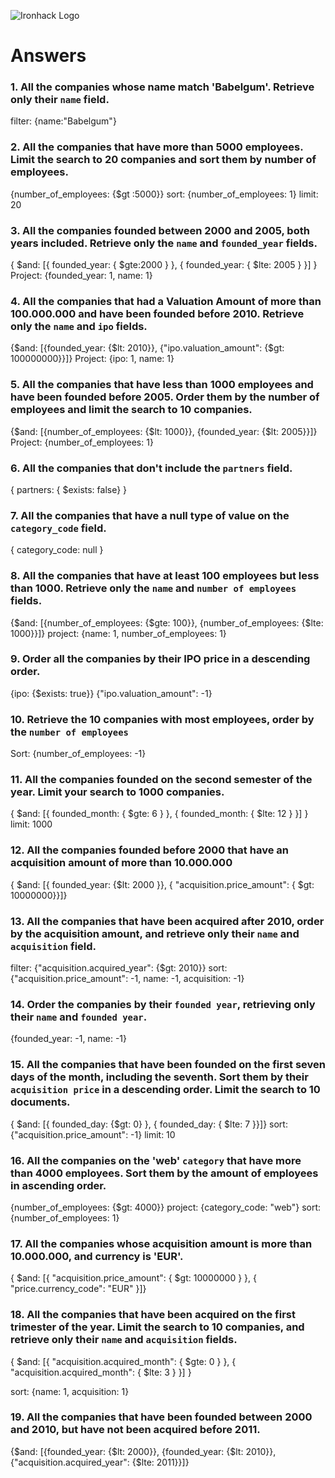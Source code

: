 ![Ironhack Logo](https://i.imgur.com/1QgrNNw.png)

# Answers

### 1. All the companies whose name match 'Babelgum'. Retrieve only their `name` field.

filter: {name:"Babelgum"}

### 2. All the companies that have more than 5000 employees. Limit the search to 20 companies and sort them by **number of employees**.

{number_of_employees: {$gt :5000}} 
sort: {number_of_employees: 1} 
limit: 20

### 3. All the companies founded between 2000 and 2005, both years included. Retrieve only the `name` and `founded_year` fields.

{ $and: [{ founded_year: { $gte:2000  } }, { founded_year: { $lte: 2005 } }] } 
Project: {founded_year: 1, name: 1}

### 4. All the companies that had a Valuation Amount of more than 100.000.000 and have been founded before 2010. Retrieve only the `name` and `ipo` fields.

{$and: [{founded_year: {$lt: 2010}}, {"ipo.valuation_amount": {$gt: 100000000}}]}
Project: {ipo: 1, name: 1}
### 5. All the companies that have less than 1000 employees and have been founded before 2005. Order them by the number of employees and limit the search to 10 companies.

{$and: [{number_of_employees: {$lt: 1000}}, {founded_year: {$lt: 2005}}]}
Project: {number_of_employees: 1}

### 6. All the companies that don't include the `partners` field.

{ partners: { $exists: false} }

### 7. All the companies that have a null type of value on the `category_code` field.

{ category_code: null }

### 8. All the companies that have at least 100 employees but less than 1000. Retrieve only the `name` and `number of employees` fields.

{$and: [{number_of_employees: {$gte: 100}}, {number_of_employees: {$lte: 1000}}]}
project: {name: 1, number_of_employees: 1}

### 9. Order all the companies by their IPO price in a descending order.

{ipo: {$exists: true}}
{"ipo.valuation_amount": -1}


### 10. Retrieve the 10 companies with most employees, order by the `number of employees`

Sort: {number_of_employees: -1}

### 11. All the companies founded on the second semester of the year. Limit your search to 1000 companies.

{ $and: [{ founded_month: { $gte: 6 } }, { founded_month: { $lte: 12 } }] } 
limit: 1000


### 12. All the companies founded before 2000 that have an acquisition amount of more than 10.000.000

{ $and: [{ founded_year: {$lt: 2000 }}, { "acquisition.price_amount": { $gt: 10000000}}]}  

### 13. All the companies that have been acquired after 2010, order by the acquisition amount, and retrieve only their `name` and `acquisition` field.

filter: {"acquisition.acquired_year": {$gt: 2010}} 
sort: {"acquisition.price_amount": -1, name: -1, acquisition: -1}

### 14. Order the companies by their `founded year`, retrieving only their `name` and `founded year`.

{founded_year: -1, name: -1}


### 15. All the companies that have been founded on the first seven days of the month, including the seventh. Sort them by their `acquisition price` in a descending order. Limit the search to 10 documents.

{ $and: [{ founded_day: {$gt: 0} }, { founded_day: { $lte: 7 }}]}
sort: {"acquisition.price_amount": -1}
limit: 10

### 16. All the companies on the 'web' `category` that have more than 4000 employees. Sort them by the amount of employees in ascending order.

{number_of_employees: {$gt: 4000}}
project: {category_code: "web"}
sort: {number_of_employees: 1}


### 17. All the companies whose acquisition amount is more than 10.000.000, and currency is 'EUR'.

{ $and: [{ "acquisition.price_amount": { $gt: 10000000 } }, { "price.currency_code": "EUR" }]}


### 18. All the companies that have been acquired on the first trimester of the year. Limit the search to 10 companies, and retrieve only their `name` and `acquisition` fields.

{ $and: [{ "acquisition.acquired_month": { $gte: 0 } }, { "acquisition.acquired_month": { $lte: 3 } }] }

sort: {name: 1, acquisition: 1}

### 19. All the companies that have been founded between 2000 and 2010, but have not been acquired before 2011.

{$and: [{founded_year: {$lt: 2000}}, {founded_year: {$lt: 2010}}, {"acquisition.acquired_year": {$lte: 2011}}]}